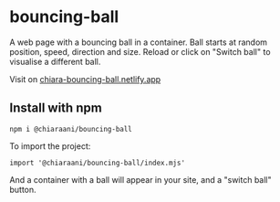 # bouncing-ball
A web page with a bouncing ball in a container. Ball starts at random position, speed, direction and size. Reload or click on "Switch ball" to visualise a different ball.

Visit on [chiara-bouncing-ball.netlify.app](https://chiara-bouncing-ball.netlify.app/)

## Install with npm
```
npm i @chiaraani/bouncing-ball
```

To import the project:
```JS
import '@chiaraani/bouncing-ball/index.mjs'
```
And a container with a ball will appear in your site, and a "switch ball" button.
